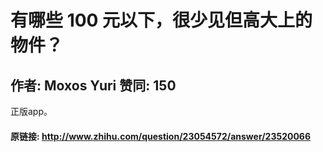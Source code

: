 # 有哪些 100 元以下，很少见但高大上的物件？
## 作者: Moxos Yuri  赞同: 150
正版app。

#### 原链接: http://www.zhihu.com/question/23054572/answer/23520066